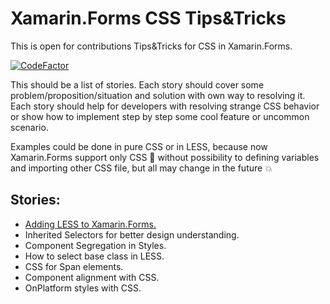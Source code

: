 # Xamarin.Forms CSS Tips&Tricks
This is open for contributions Tips&amp;Tricks for CSS in Xamarin.Forms.

[![CodeFactor](https://www.codefactor.io/repository/github/bbenetskyy/xamarin-forms-css-tips-and-tricks/badge)](https://www.codefactor.io/repository/github/bbenetskyy/xamarin-forms-css-tips-and-tricks)

This should be a list of stories. Each story should cover some problem/proposition/situation and solution with own way to resolving it. Each story should help for developers with resolving strange CSS behavior or show how to implement step by step some cool feature or uncommon scenario. 

Examples could be done in pure CSS or in LESS, because now Xamarin.Forms support only CSS 🐛 without possibility to defining variables and importing other CSS file, but all may change in the future 💥

## Stories:

* [Adding LESS to Xamarin.Forms.](https://github.com/bbenetskyy/Xamarin-Forms-CSS-Tips-And-Tricks/blob/master/Adding%20Less%20to%20Xamarin.md)
* Inherited Selectors for better design understanding.
* Component Segregation in Styles.
* How to select base class in LESS.
* CSS for Span elements.
* Component alignment with CSS.
* OnPlatform styles with CSS.
